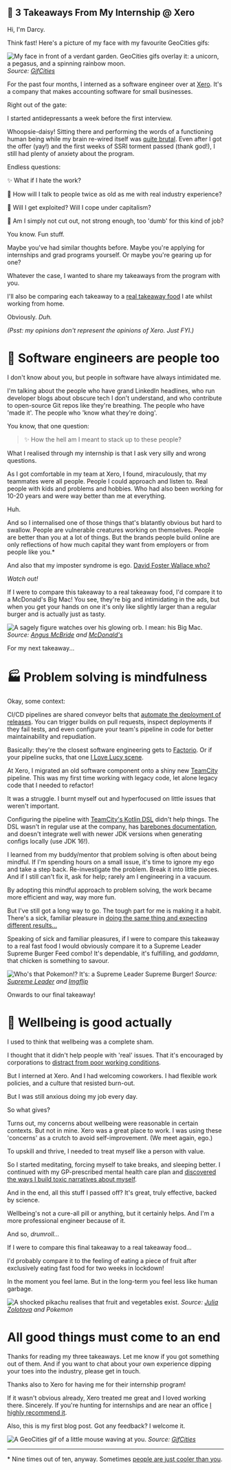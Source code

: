 ## 🍔 3 Takeaways From My Internship @ Xero

Hi, I'm Darcy.

Think fast! Here's a picture of my face with my favourite GeoCities gifs:

![My face in front of a verdant garden. GeoCities gifs overlay it: a unicorn, a pegasus, and a spinning rainbow moon.](https://cdn.hashnode.com/res/hashnode/image/upload/v1644985306399/H3Z7mJFTj.gif)
*Source: [GifCities](https://gifcities.org)*

For the past four months, I interned as a software engineer over at [Xero](https://www.xero.com). It's a company that makes accounting software for small businesses.

Right out of the gate:

I started antidepressants a week before the first interview.

Whoopsie-daisy! Sitting there and performing the words of a functioning human being while my brain re-wired itself was [quite brutal](https://www.organicauthority.com/energetic-health/what-my-first-week-on-antidepressant-drugs-was-really-like). Even after I got the offer (yay!) and the first weeks of SSRI torment passed (thank god!), I still had plenty of anxiety about the program.

Endless questions:

✨ What if I hate the work?

💫 How will I talk to people twice as old as me with real industry experience?

🌟 Will I get exploited? Will I cope under capitalism?

🌠 Am I simply not cut out, not strong enough, too 'dumb' for this kind of job?

You know. Fun stuff.

Maybe you've had similar thoughts before. Maybe you're applying for internships and grad programs yourself. Or maybe you're gearing up for one?

Whatever the case, I wanted to share my takeaways from the program with you.

I'll also be comparing each takeaway to a [real takeaway food](https://order.hungryjacks.com.au/) I ate whilst working from home.

Obviously. *Duh.*

*(Psst: my opinions don't represent the opinions of Xero. Just FYI.)*

# 🐗 Software engineers are people too

I don't know about you, but people in software have always intimidated me.

I'm talking about the people who have grand LinkedIn headlines, who run developer blogs about obscure tech I don't understand, and who contribute to open-source Git repos like they're breathing. The people who have 'made it'. The people who 'know what they're doing'.

You know, that one question:

> ✨ How the hell am I meant to stack up to these people?

What I realised through my internship is that I ask very silly and wrong questions.

As I got comfortable in my team at Xero, I found, miraculously, that my teammates were all people. People I could approach and listen to. Real people with kids and problems and hobbies. Who had also been working for 10-20 years and were way better than me at everything.

Huh.

And so I internalised one of those things that's blatantly obvious but hard to swallow. People are vulnerable creatures working on themselves. People are better than you at a lot of things. But the brands people build online are only reflections of how much capital they want from employers or from people like you.*

And also that my imposter syndrome is ego. [David Foster Wallace who?](https://medium.com/cosy/the-philosophy-of-arrogance-cd9ff43310b5)

*Watch out!*

If I were to compare this takeaway to a real takeaway food, I'd compare it to a McDonald's Big Mac! You see, they're big and intimidating in the ads, but when you get your hands on one it's only like slightly larger than a regular burger and is actually just as tasty.

![A sagely figure watches over his glowing orb. I mean: his Big Mac.](https://cdn.hashnode.com/res/hashnode/image/upload/v1644987831417/c_lH1q2Az.webp)
*Source: [Angus McBride](https://gamebooks.org/Item/1752/Show) and [McDonald's](https://mcdonalds.nc/produit/big-mac/)*

For my next takeaway...

# 🏭 Problem solving is mindfulness

Okay, some context:

CI/CD pipelines are shared conveyor belts that [automate the deployment of releases](https://www.jetbrains.com/teamcity/ci-cd-guide/). You can trigger builds on pull requests, inspect deployments if they fail tests, and even configure your team's pipeline in code for better maintainability and repudiation.

Basically: they're the closest software engineering gets to [Factorio](https://www.factorio.com/). Or if your pipeline sucks, that one [I Love Lucy scene](https://www.youtube.com/watch?v=NkQ58I53mjk).

At Xero, I migrated an old software component onto a shiny new [TeamCity](https://www.jetbrains.com/teamcity/) pipeline. This was my first time working with legacy code, let alone legacy code that I needed to refactor!

It was a struggle. I burnt myself out and hyperfocused on little issues that weren't important.

Configuring the pipeline with [TeamCity's Kotlin DSL](https://www.jetbrains.com/help/teamcity/kotlin-dsl.html) didn't help things. The DSL wasn't in regular use at the company, has [barebones documentation](https://teamcity.jetbrains.com/app/dsl-documentation/jetbrains.build-server.configs.kotlin.v2019_2/index.html), and doesn't integrate well with newer JDK versions when generating configs locally (use JDK 16!).

I learned from my buddy/mentor that problem solving is often about being mindful. If I'm spending hours on a small issue, it's time to ignore my ego and take a step back. Re-investigate the problem. Break it into little pieces. And if I still can't fix it, ask for help; rarely am I engineering in a vacuum.

By adopting this mindful approach to problem solving, the work became more efficient and way, way more fun.

But I've still got a long way to go. The tough part for me is making it a habit. There's a sick, familiar pleasure in [doing the same thing and expecting different results...](https://www.youtube.com/watch?v=itjmKlYjUak)

Speaking of sick and familiar pleasures, if I were to compare this takeaway to a real fast food I would obviously compare it to a Supreme Leader Supreme Burger Feed combo! It's dependable, it's fulfilling, and *goddamn*, that chicken is something to savour.

![Who's that Pokemon!? It's: a Supreme Leader Supreme Burger!](https://cdn.hashnode.com/res/hashnode/image/upload/v1644987945082/k5ZMHtKjKF.webp)
*Source: [Supreme Leader](https://www.doordash.com/en-AU/store/supreme-leader-chicken-canning-vale-1879177/) and [Imgflip](https://imgflip.com/memetemplate/119232660/Whos-That-Pokemon)*

Onwards to our final takeaway!

# 🧘 Wellbeing is good actually

I used to think that wellbeing was a complete sham.

I thought that it didn't help people with 'real' issues. That it's encouraged by corporations to [distract from poor working conditions](https://www.abc.net.au/everyday/workplace-corporate-wellness-policies-mental-health/100530424).

But I interned at Xero. And I had welcoming coworkers. I had flexible work policies, and a culture that resisted burn-out.

But I was still anxious doing my job every day.

So what gives?

Turns out, my concerns about wellbeing were reasonable in certain contexts. But not in mine. Xero was a great place to work. I was using these 'concerns' as a crutch to avoid self-improvement. (We meet again, ego.)

To upskill and thrive, I needed to treat myself like a person with value.

So I started meditating, forcing myself to take breaks, and sleeping better. I continued with my GP-prescribed mental health care plan and [discovered the ways I build toxic narratives about myself](https://www.youtube.com/c/HealthyGamerGG).

And in the end, all this stuff I passed off? It's great, truly effective, backed by science.

Wellbeing's not a cure-all pill or anything, but it certainly helps. And I'm a more professional engineer because of it.

And so, *drumroll...*

If I were to compare this final takeaway to a real takeaway food...

I'd probably compare it to the feeling of eating a piece of fruit after exclusively eating fast food for two weeks in lockdown!

In the moment you feel lame. But in the long-term you feel less like human garbage.

![A shocked pikachu realises that fruit and vegetables exist.](https://cdn.hashnode.com/res/hashnode/image/upload/v1644988042510/gquy6ZrEiK.webp)
*Source: [Julia Zolotova](https://unsplash.com/photos/M_xIaxQE3Ms) and Pokemon*

# All good things must come to an end

Thanks for reading my three takeaways. Let me know if you got something out of them. And if you want to chat about your own experience dipping your toes into the industry, please get in touch.

Thanks also to Xero for having me for their internship program!

If it wasn't obvious already, Xero treated me great and I loved working there. Sincerely. If you're hunting for internships and are near an office [I highly recommend it](https://www.xero.com/au/about/graduate/internships/).

Also, this is my first blog post. Got any feedback? I welcome it.

![A GeoCities gif of a little mouse waving at you.](https://cdn.hashnode.com/res/hashnode/image/upload/v1644988664869/SqDdCAPwl.gif)
*Source: [GifCities](https://gifcities.org)*

----

\* Nine times out of ten, anyway. Sometimes [people are just cooler than you](https://whois.x-e.ro/).